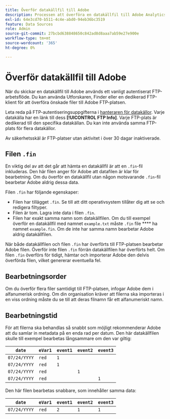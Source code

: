 ```yaml
---
title: Överför datakällfil till Adobe
description: Processen att överföra en datakällfil till Adobe Analytics för förtäring.
exl-id: 64e3cd70-b511-4c4e-abd0-94eb36bc3519
feature: Data Sources
role: Admin
source-git-commit: 27bcbd638848650c842ad8d8aaa7ab59e27e900e
workflow-type: tm+mt
source-wordcount: '365'
ht-degree: 0%

---
```


# Överför datakällfil till Adobe

När du skickar en datakällfil till Adobe används ett vanligt autentiserat FTP-arbetsflöde. Du kan använda Utforskaren, Finder eller en dedikerad FTP-klient för att överföra önskade filer till Adobe FTP-platsen.

Leta reda på FTP-autentiseringsuppgifterna i [hanteraren för datakällor](manage.md). Varje datakälla har en länk till dess **[!UICONTROL FTP Info]**. Varje FTP-plats är dedikerad till den specifika datakällan. Du kan inte använda samma FTP-plats för flera datakällor.

Av säkerhetsskäl är FTP-platser utan aktivitet i över 30 dagar inaktiverade.

## Filen `.fin`

En viktig del av att det går att hämta en datakällfil är att en `.fin`-fil inkluderas. Den här filen anger för Adobe att datafilen är klar för bearbetning. Om du överför en datakällfil utan någon motsvarande `.fin`-fil bearbetar Adobe aldrig dessa data.

Filen `.fin` har följande egenskaper:

* Filen har tillägget `.fin`. Se till att ditt operativsystem tillåter dig att se och redigera filtyper.
* Filen är tom. Lagra inte data i filen `.fin`.
* Filen har exakt samma namn som datakällfilen. Om du till exempel överför en datakällfil med namnet `example.txt` måste `.fin` file **** ha namnet `example.fin`. Om de inte har samma namn bearbetar Adobe aldrig datakällfilen.

När både datakällfilen och filen `.fin` har överförts till FTP-platsen bearbetar Adobe filen. Överför inte filen `.fin` förrän datakällfilen har överförts helt. Om filen `.fin` överförs för tidigt, hämtar och importerar Adobe den delvis överförda filen, vilket genererar eventuella fel.

## Bearbetningsorder

Om du överför flera filer samtidigt till FTP-platsen, infogar Adobe dem i alfanumerisk ordning. Om din organisation kräver att filerna ska importeras i en viss ordning måste du se till att deras filnamn får ett alfanumeriskt namn.

## Bearbetningstid

För att filerna ska behandlas så snabbt som möjligt rekommenderar Adobe att du samlar in metadata på en enda rad per datum. Den här datakällfilen skulle till exempel bearbetas långsammare om den var giltig:

| `date` | `eVar1` | `event1` | `event2` | `event3` |
| --- | --- | --- | --- | --- |
| `07/24/YYYY` | `red` | `1` | | |
| `07/24/YYYY` | `red` | `1` | | |
| `07/24/YYYY` | `red` | | `1` | |
| `07/24/YYYY` | `red` | | | `1` |

Den här filen bearbetas snabbare, som innehåller samma data:

| `date` | `eVar1` | `event1` | `event2` | `event3` |
| --- | --- | --- | --- | --- |
| `07/24/YYYY` | `red` | `2` | `1` | `1` |
